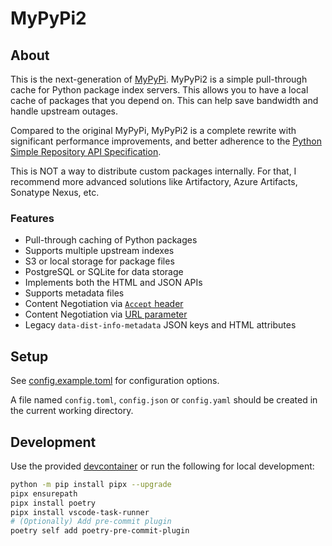 # MyPyPi2

## About

This is the next-generation of [MyPyPi](https://github.com/nathanvaughn/mypypi).
MyPyPi2 is a simple pull-through cache for Python package index servers.
This allows you to have a local cache of packages that you depend on.
This can help save bandwidth and handle upstream outages.

Compared to the original MyPyPi, MyPyPi2 is a complete rewrite with significant
performance improvements, and better adherence to the
[Python Simple Repository API Specification](https://packaging.python.org/en/latest/specifications/simple-repository-api).

This is NOT a way to distribute custom packages internally.
For that, I recommend more advanced solutions like Artifactory,
Azure Artifacts, Sonatype Nexus, etc.

### Features

- Pull-through caching of Python packages
- Supports multiple upstream indexes
- S3 or local storage for package files
- PostgreSQL or SQLite for data storage
- Implements both the HTML and JSON APIs
- Supports metadata files
- Content Negotiation via [`Accept` header](https://packaging.python.org/en/latest/specifications/simple-repository-api/#content-types)
- Content Negotiation via [URL parameter](https://packaging.python.org/en/latest/specifications/simple-repository-api/#url-parameter)
- Legacy `data-dist-info-metadata` JSON keys and HTML attributes

## Setup

See [config.example.toml](config.example.toml) for configuration options.

A file named `config.toml`, `config.json` or `config.yaml` should be created
in the current working directory.

## Development

Use the provided [devcontainer](https://containers.dev/)
or run the following for local development:

```bash
python -m pip install pipx --upgrade
pipx ensurepath
pipx install poetry
pipx install vscode-task-runner
# (Optionally) Add pre-commit plugin
poetry self add poetry-pre-commit-plugin
```
